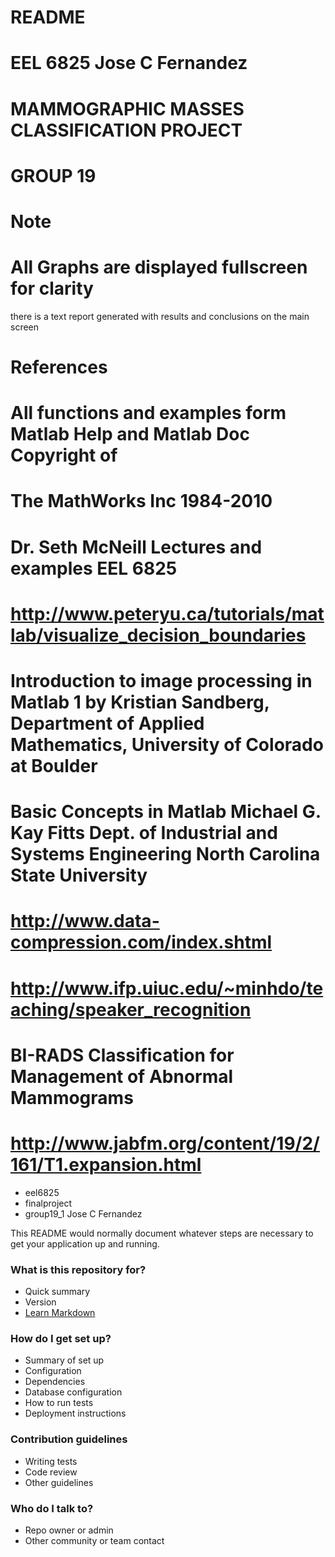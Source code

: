 # README #
  # EEL 6825 Jose C Fernandez
 # MAMMOGRAPHIC MASSES CLASSIFICATION PROJECT
# GROUP 19
 # Note
 # All Graphs are displayed fullscreen for clarity
 there is a text report generated with results and conclusions
on the main screen
# 
 # References
 # All functions and examples form Matlab Help and Matlab Doc Copyright of
 # The MathWorks Inc 1984-2010
 # Dr. Seth McNeill Lectures and  examples EEL 6825
 # http://www.peteryu.ca/tutorials/matlab/visualize_decision_boundaries
 # Introduction to image processing in Matlab 1 by Kristian Sandberg, Department of Applied Mathematics, University of Colorado at Boulder
 # Basic Concepts in Matlab Michael G. Kay Fitts Dept. of Industrial and Systems Engineering North Carolina State University
  # http://www.data-compression.com/index.shtml
 # http://www.ifp.uiuc.edu/~minhdo/teaching/speaker_recognition
 # BI-RADS Classification for Management of Abnormal Mammograms
 # http://www.jabfm.org/content/19/2/161/T1.expansion.html
* eel6825
* finalproject
* group19_1 Jose C Fernandez 


This README would normally document whatever steps are necessary to get your application up and running.

### What is this repository for? ###

* Quick summary
* Version
* [Learn Markdown](https://bitbucket.org/tutorials/markdowndemo)

### How do I get set up? ###

* Summary of set up
* Configuration
* Dependencies
* Database configuration
* How to run tests
* Deployment instructions

### Contribution guidelines ###

* Writing tests
* Code review
* Other guidelines

### Who do I talk to? ###

* Repo owner or admin
* Other community or team contact